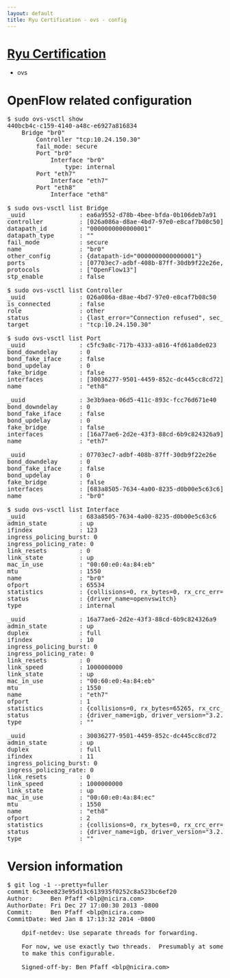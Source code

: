```yaml
---
layout: default
title: Ryu Certification - ovs - config
---
```

# [Ryu Certification](http://osrg.github.io/ryu/certification.html)
* ovs 

# OpenFlow related configuration
<pre>
$ sudo ovs-vsctl show
440bcb4c-c159-4140-a48c-e6927a816834
    Bridge "br0"
        Controller "tcp:10.24.150.30"
        fail_mode: secure
        Port "br0"
            Interface "br0"
                type: internal
        Port "eth7"
            Interface "eth7"
        Port "eth8"
            Interface "eth8"

$ sudo ovs-vsctl list Bridge
_uuid               : ea6a9552-d78b-4bee-bfda-0b106deb7a91
controller          : [026a086a-d8ae-4bd7-97e0-e8caf7b08c50]
datapath_id         : "0000000000000001"
datapath_type       : ""
fail_mode           : secure
name                : "br0"
other_config        : {datapath-id="0000000000000001"}
ports               : [07703ec7-adbf-408b-87ff-30db9f22e26e, 3e3b9aea-06d5-411c-893c-fcc76d671e40, c5fc9a8c-717b-4333-a816-4fd61a8de023]
protocols           : ["OpenFlow13"]
stp_enable          : false

$ sudo ovs-vsctl list Controller
_uuid               : 026a086a-d8ae-4bd7-97e0-e8caf7b08c50
is_connected        : false
role                : other
status              : {last_error="Connection refused", sec_since_connect="352", sec_since_disconnect="0", state=BACKOFF}
target              : "tcp:10.24.150.30"

$ sudo ovs-vsctl list Port
_uuid               : c5fc9a8c-717b-4333-a816-4fd61a8de023
bond_downdelay      : 0
bond_fake_iface     : false
bond_updelay        : 0
fake_bridge         : false
interfaces          : [30036277-9501-4459-852c-dc445cc8cd72]
name                : "eth8"

_uuid               : 3e3b9aea-06d5-411c-893c-fcc76d671e40
bond_downdelay      : 0
bond_fake_iface     : false
bond_updelay        : 0
fake_bridge         : false
interfaces          : [16a77ae6-2d2e-43f3-88cd-6b9c824326a9]
name                : "eth7"

_uuid               : 07703ec7-adbf-408b-87ff-30db9f22e26e
bond_downdelay      : 0
bond_fake_iface     : false
bond_updelay        : 0
fake_bridge         : false
interfaces          : [683a8505-7634-4a00-8235-d0b00e5c63c6]
name                : "br0"

$ sudo ovs-vsctl list Interface
_uuid               : 683a8505-7634-4a00-8235-d0b00e5c63c6
admin_state         : up
ifindex             : 123
ingress_policing_burst: 0
ingress_policing_rate: 0
link_resets         : 0
link_state          : up
mac_in_use          : "00:60:e0:4a:84:eb"
mtu                 : 1550
name                : "br0"
ofport              : 65534
statistics          : {collisions=0, rx_bytes=0, rx_crc_err=0, rx_dropped=0, rx_errors=0, rx_frame_err=0, rx_over_err=0, rx_packets=0, tx_bytes=0, tx_dropped=0, tx_errors=0, tx_packets=0}
status              : {driver_name=openvswitch}
type                : internal

_uuid               : 16a77ae6-2d2e-43f3-88cd-6b9c824326a9
admin_state         : up
duplex              : full
ifindex             : 10
ingress_policing_burst: 0
ingress_policing_rate: 0
link_resets         : 0
link_speed          : 1000000000
link_state          : up
mac_in_use          : "00:60:e0:4a:84:eb"
mtu                 : 1550
name                : "eth7"
ofport              : 1
statistics          : {collisions=0, rx_bytes=65265, rx_crc_err=0, rx_dropped=0, rx_errors=0, rx_frame_err=0, rx_over_err=0, rx_packets=660, tx_bytes=0, tx_dropped=0, tx_errors=0, tx_packets=0}
status              : {driver_name=igb, driver_version="3.2.10-k", firmware_version="3.10-0"}
type                : ""

_uuid               : 30036277-9501-4459-852c-dc445cc8cd72
admin_state         : up
duplex              : full
ifindex             : 11
ingress_policing_burst: 0
ingress_policing_rate: 0
link_resets         : 0
link_speed          : 1000000000
link_state          : up
mac_in_use          : "00:60:e0:4a:84:ec"
mtu                 : 1550
name                : "eth8"
ofport              : 2
statistics          : {collisions=0, rx_bytes=0, rx_crc_err=0, rx_dropped=0, rx_errors=0, rx_frame_err=0, rx_over_err=0, rx_packets=0, tx_bytes=20536, tx_dropped=0, tx_errors=0, tx_packets=220}
status              : {driver_name=igb, driver_version="3.2.10-k", firmware_version="3.10-0"}
type                : ""
</pre>

# Version information
<pre>
$ git log -1 --pretty=fuller
commit 6c3eee823e95d13c613935f0252c8a523bc6ef20
Author:     Ben Pfaff &lt;blp@nicira.com&gt;
AuthorDate: Fri Dec 27 17:00:30 2013 -0800
Commit:     Ben Pfaff &lt;blp@nicira.com&gt;
CommitDate: Wed Jan 8 17:13:32 2014 -0800

    dpif-netdev: Use separate threads for forwarding.
    
    For now, we use exactly two threads.  Presumably at some point we will want
    to make this configurable.
    
    Signed-off-by: Ben Pfaff &lt;blp@nicira.com&gt;
</pre>
